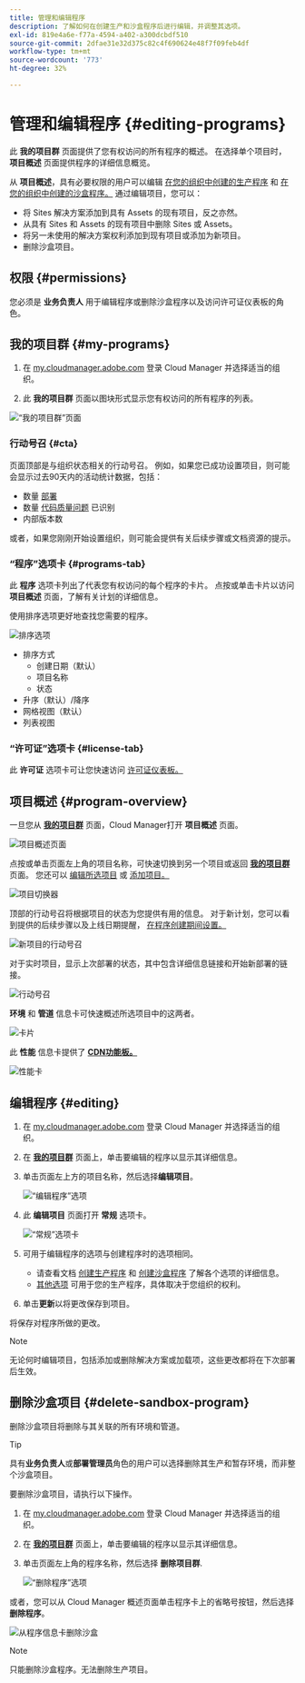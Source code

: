 ```yaml
---
title: 管理和编辑程序
description: 了解如何在创建生产和沙盒程序后进行编辑，并调整其选项。
exl-id: 819e4a6e-f77a-4594-a402-a300dcbdf510
source-git-commit: 2dfae31e32d375c82c4f690624e48f7f09feb4df
workflow-type: tm+mt
source-wordcount: '773'
ht-degree: 32%

---
```



# 管理和编辑程序 {#editing-programs}

此 **我的项目群** 页面提供了您有权访问的所有程序的概述。 在选择单个项目时， **项目概述** 页面提供程序的详细信息概览。

从 **项目概述**，具有必要权限的用户可以编辑 [在您的组织中创建的生产程序](creating-production-programs.md) 和 [在您的组织中创建的沙盒程序。](creating-sandbox-programs.md) 通过编辑项目，您可以：

* 将 Sites 解决方案添加到具有 Assets 的现有项目，反之亦然。
* 从具有 Sites 和 Assets 的现有项目中删除 Sites 或 Assets。
* 将另一未使用的解决方案权利添加到现有项目或添加为新项目。
* 删除沙盒项目。

## 权限 {#permissions}

您必须是 **业务负责人** 用于编辑程序或删除沙盒程序以及访问许可证仪表板的角色。

## 我的项目群 {#my-programs}

1. 在 [my.cloudmanager.adobe.com](https://my.cloudmanager.adobe.com/) 登录 Cloud Manager 并选择适当的组织。

1. 此 **我的项目群** 页面以图块形式显示您有权访问的所有程序的列表。

![“我的项目群”页面](/help/implementing/cloud-manager/assets/my-programs.png)

### 行动号召 {#cta}

页面顶部是与组织状态相关的行动号召。 例如，如果您已成功设置项目，则可能会显示过去90天内的活动统计数据，包括：

* 数量 [部署](/help/implementing/cloud-manager/deploy-code.md)
* 数量 [代码质量问题](/help/implementing/cloud-manager/code-quality-testing.md) 已识别
* 内部版本数

或者，如果您刚刚开始设置组织，则可能会提供有关后续步骤或文档资源的提示。

### “程序”选项卡 {#programs-tab}

此 **程序** 选项卡列出了代表您有权访问的每个程序的卡片。 点按或单击卡片以访问 **项目概述** 页面，了解有关计划的详细信息。

使用排序选项更好地查找您需要的程序。

![排序选项](/help/implementing/cloud-manager/assets/my-programs-sorting.png)

* 排序方式
   * 创建日期（默认）
   * 项目名称
   * 状态
* 升序（默认）/降序
* 网格视图（默认）
* 列表视图

### “许可证”选项卡 {#license-tab}

此 **许可证** 选项卡可让您快速访问 [许可证仪表板。](/help/implementing/cloud-manager/license-dashboard.md)

## 项目概述 {#program-overview}

一旦您从 **[我的项目群](#my-programs)** 页面，Cloud Manager打开 **项目概述** 页面。

![项目概述页面](/help/implementing/cloud-manager/assets/program-overview.png)

点按或单击页面左上角的项目名称，可快速切换到另一个项目或返回 **[我的项目群](#my-programs)** 页面。 您还可以 [编辑所选项目](#editing) 或 [添加项目。](/help/implementing/cloud-manager/getting-access-to-aem-in-cloud/creating-production-programs.md)

![项目切换器](/help/implementing/cloud-manager/assets/program-switcher.png)

顶部的行动号召将根据项目的状态为您提供有用的信息。 对于新计划，您可以看到提供的后续步骤以及上线日期提醒， [在程序创建期间设置。](/help/implementing/cloud-manager/getting-access-to-aem-in-cloud/editing-programs.md)

![新项目的行动号召](/help/implementing/cloud-manager/assets/info-banner-new-program.png)

对于实时项目，显示上次部署的状态，其中包含详细信息链接和开始新部署的链接。

![行动号召](/help/implementing/cloud-manager/assets/info-banner.png)

**环境** 和 **管道** 信息卡可快速概述所选项目中的这两者。

![卡片](/help/implementing/cloud-manager/assets/environments-pipelines.png)

此 **性能** 信息卡提供了 **[CDN功能板。](/help/implementing/cloud-manager/cdn-performance.md)**

![性能卡](/help/implementing/cloud-manager/assets/cdn-performance-dashboard.png)

## 编辑程序 {#editing}

1. 在 [my.cloudmanager.adobe.com](https://my.cloudmanager.adobe.com/) 登录 Cloud Manager 并选择适当的组织。

1. 在 **[我的项目群](#my-programs)** 页面上，单击要编辑的程序以显示其详细信息。

1. 单击页面左上方的项目名称，然后选择&#x200B;**编辑项目**。

   ![“编辑程序”选项](assets/edit-program-overview.png)

1. 此 **编辑项目** 页面打开 **常规** 选项卡。

   ![“常规”选项卡](assets/edit-program-prod1.png)

1. 可用于编辑程序的选项与创建程序时的选项相同。
   * 请查看文档 [创建生产程序](/help/implementing/cloud-manager/getting-access-to-aem-in-cloud/creating-production-programs.md) 和 [创建沙盒程序](/help/implementing/cloud-manager/getting-access-to-aem-in-cloud/creating-sandbox-programs.md) 了解各个选项的详细信息。
   * [其他选项](/help/implementing/cloud-manager/getting-access-to-aem-in-cloud/creating-production-programs.md#options) 可用于您的生产程序，具体取决于您组织的权利。

1. 单击&#x200B;**更新**&#x200B;以将更改保存到项目。

将保存对程序所做的更改。

>[!NOTE]
>
>无论何时编辑项目，包括添加或删除解决方案或加载项，这些更改都将在下次部署后生效。

## 删除沙盒项目 {#delete-sandbox-program}

删除沙盒项目将删除与其关联的所有环境和管道。

>[!TIP]
>
>具有&#x200B;**业务负责人**&#x200B;或&#x200B;**部署管理员**&#x200B;角色的用户可以选择删除其生产和暂存环境，而非整个沙盒项目。

要删除沙盒项目，请执行以下操作。

1. 在 [my.cloudmanager.adobe.com](https://my.cloudmanager.adobe.com/) 登录 Cloud Manager 并选择适当的组织。

1. 在 **[我的项目群](#my-programs)** 页面上，单击要编辑的程序以显示其详细信息。

1. 单击页面左上角的程序名称，然后选择 **删除项目群**.

   ![“删除程序”选项](assets/delete-sandbox1.png)

或者，您可以从 Cloud Manager 概述页面单击程序卡上的省略号按钮，然后选择&#x200B;**删除程序**。

![从程序信息卡删除沙盒](assets/delete-sandbox2.png)

>[!NOTE]
>
>只能删除沙盒程序。无法删除生产项目。
